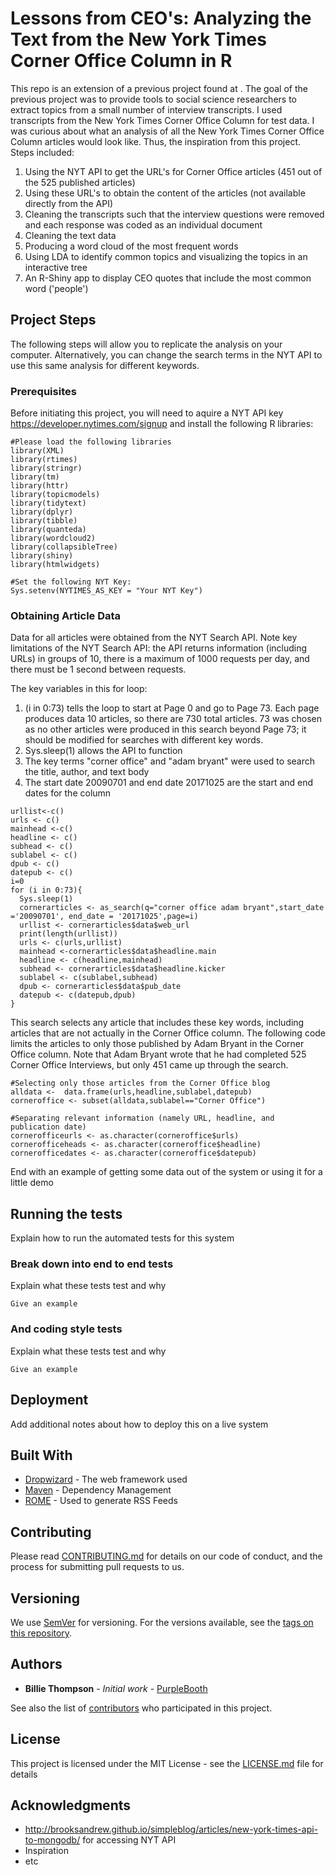 # Lessons from CEO's: Analyzing the Text from the New York Times Corner Office Column in R

This repo is an extension of a previous project found at . The goal of the previous project was to provide tools to social science researchers to extract topics from a small number of interview transcripts. I used transcripts from the New York Times Corner Office Column for test data. I was curious about what an analysis of all the New York Times Corner Office Column articles would look like. Thus, the inspiration from this project. Steps included:

1. Using the NYT API to get the URL's for Corner Office articles (451 out of the 525 published articles)
2. Using these URL's to obtain the content of the articles (not available directly from the API)
3. Cleaning the transcripts such that the interview questions were removed and each response was coded as an individual document
4. Cleaning the text data
5. Producing a word cloud of the most frequent words
6. Using LDA to identify common topics and visualizing the topics in an interactive tree
7. An R-Shiny app to display CEO quotes that include the most common word ('people')

## Project Steps

The following steps will allow you to replicate the analysis on your computer. Alternatively, you can change the search terms in the NYT API to use this same analysis for different keywords.

### Prerequisites

Before initiating this project, you will need to aquire a NYT API key https://developer.nytimes.com/signup and install the following R libraries:

```
#Please load the following libraries
library(XML)
library(rtimes)
library(stringr)
library(tm)
library(httr)
library(topicmodels)
library(tidytext)
library(dplyr)
library(tibble)
library(quanteda)
library(wordcloud2)
library(collapsibleTree)
library(shiny)
library(htmlwidgets)

#Set the following NYT Key:
Sys.setenv(NYTIMES_AS_KEY = "Your NYT Key")
```

### Obtaining Article Data

Data for all articles were obtained from the NYT Search API. Note key limitations of the NYT Search API: the API returns information (including URLs) in groups of 10, there is a maximum of 1000 requests per day, and there must be 1 second between requests. 

The key variables in this for loop:
1. (i in 0:73) tells the loop to start at Page 0 and go to Page 73. Each page produces data 10 articles, so there are 730 total articles. 73 was chosen as no other articles were produced in this search beyond Page 73; it should be modified for searches with different key words.
2. Sys.sleep(1) allows the API to function
3. The key terms "corner office" and "adam bryant" were used to search the title, author, and text body
4. The start date 20090701 and end date 20171025 are the start and end dates for the column

```
urllist<-c()
urls <- c()
mainhead <-c()
headline <- c()
subhead <- c()
sublabel <- c()
dpub <- c()
datepub <- c()
i=0
for (i in 0:73){
  Sys.sleep(1)
  cornerarticles <- as_search(q="corner office adam bryant",start_date ='20090701', end_date = '20171025',page=i)
  urllist <- cornerarticles$data$web_url
  print(length(urllist))
  urls <- c(urls,urllist)
  mainhead <-cornerarticles$data$headline.main
  headline <- c(headline,mainhead)
  subhead <- cornerarticles$data$headline.kicker
  sublabel <- c(sublabel,subhead)
  dpub <- cornerarticles$data$pub_date
  datepub <- c(datepub,dpub)
}
```

This search selects any article that includes these key words, including articles that are not actually in the Corner Office column. The following code limits the articles to only those published by Adam Bryant in the Corner Office column. Note that Adam Bryant wrote that he had completed 525 Corner Office Interviews, but only 451 came up through the search.

```
#Selecting only those articles from the Corner Office blog
alldata <-  data.frame(urls,headline,sublabel,datepub)
corneroffice <- subset(alldata,sublabel=="Corner Office")

#Separating relevant information (namely URL, headline, and publication date)
cornerofficeurls <- as.character(corneroffice$urls)
cornerofficeheads <- as.character(corneroffice$headline)
cornerofficedates <- as.character(corneroffice$datepub)
```

End with an example of getting some data out of the system or using it for a little demo

## Running the tests

Explain how to run the automated tests for this system

### Break down into end to end tests

Explain what these tests test and why

```
Give an example
```

### And coding style tests

Explain what these tests test and why

```
Give an example
```

## Deployment

Add additional notes about how to deploy this on a live system

## Built With

* [Dropwizard](http://www.dropwizard.io/1.0.2/docs/) - The web framework used
* [Maven](https://maven.apache.org/) - Dependency Management
* [ROME](https://rometools.github.io/rome/) - Used to generate RSS Feeds

## Contributing

Please read [CONTRIBUTING.md](https://gist.github.com/PurpleBooth/b24679402957c63ec426) for details on our code of conduct, and the process for submitting pull requests to us.

## Versioning

We use [SemVer](http://semver.org/) for versioning. For the versions available, see the [tags on this repository](https://github.com/your/project/tags). 

## Authors

* **Billie Thompson** - *Initial work* - [PurpleBooth](https://github.com/PurpleBooth)

See also the list of [contributors](https://github.com/your/project/contributors) who participated in this project.

## License

This project is licensed under the MIT License - see the [LICENSE.md](LICENSE.md) file for details

## Acknowledgments

* http://brooksandrew.github.io/simpleblog/articles/new-york-times-api-to-mongodb/ for accessing NYT API
* Inspiration
* etc
